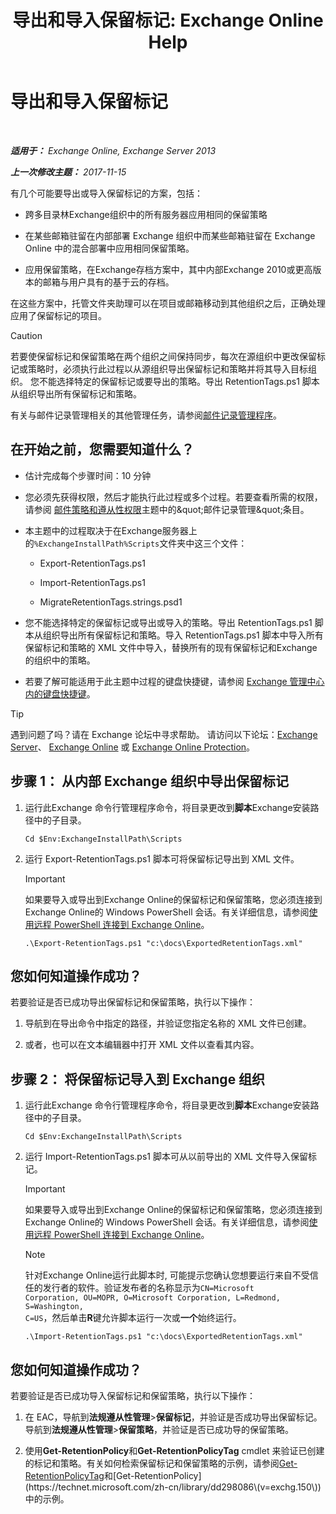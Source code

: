 ﻿---
title: '导出和导入保留标记: Exchange Online Help'
TOCTitle: 导出和导入保留标记
ms:assetid: 18405ea2-7ccc-475e-bd84-8b040e17bf44
ms:mtpsurl: https://technet.microsoft.com/zh-cn/library/JJ907307(v=EXCHG.150)
ms:contentKeyID: 51408199
ms.date: 05/23/2018
mtps_version: v=EXCHG.150
ms.translationtype: MT
---

# 导出和导入保留标记

 

_**适用于：** Exchange Online, Exchange Server 2013_

_**上一次修改主题：** 2017-11-15_

有几个可能要导出或导入保留标记的方案，包括：

  - 跨多目录林Exchange组织中的所有服务器应用相同的保留策略

  - 在某些邮箱驻留在内部部署 Exchange 组织中而某些邮箱驻留在 Exchange Online 中的混合部署中应用相同保留策略。

  - 应用保留策略，在Exchange存档方案中，其中内部Exchange 2010或更高版本的邮箱与用户具有的基于云的存档。

在这些方案中，托管文件夹助理可以在项目或邮箱移动到其他组织之后，正确处理应用了保留标记的项目。

> [!CAUTION]
> 若要使保留标记和保留策略在两个组织之间保持同步，每次在源组织中更改保留标记或策略时，必须执行此过程以从源组织导出保留标记和策略并将其导入目标组织。
> 您不能选择特定的保留标记或要导出的策略。导出 RetentionTags.ps1 脚本从组织导出所有保留标记和策略。


有关与邮件记录管理相关的其他管理任务，请参阅[邮件记录管理程序](messaging-records-management-procedures-exchange-2013-help.md)。

## 在开始之前，您需要知道什么？

  - 估计完成每个步骤时间：10 分钟

  - 您必须先获得权限，然后才能执行此过程或多个过程。若要查看所需的权限，请参阅 [邮件策略和遵从性权限](messaging-policy-and-compliance-permissions-exchange-2013-help.md)主题中的\&quot;邮件记录管理\&quot;条目。

  - 本主题中的过程取决于在Exchange服务器上的`%ExchangeInstallPath%Scripts`文件夹中这三个文件：
    
      - Export-RetentionTags.ps1
    
      - Import-RetentionTags.ps1
    
      - MigrateRetentionTags.strings.psd1

  - 您不能选择特定的保留标记或导出或导入的策略。导出 RetentionTags.ps1 脚本从组织导出所有保留标记和策略。导入 RetentionTags.ps1 脚本中导入所有保留标记和策略的 XML 文件中导入，替换所有的现有保留标记和Exchange的组织中的策略。

  - 若要了解可能适用于此主题中过程的键盘快捷键，请参阅 [Exchange 管理中心内的键盘快捷键](keyboard-shortcuts-in-the-exchange-admin-center-exchange-online-protection-help.md)。

> [!tip]
> 遇到问题了吗？请在 Exchange 论坛中寻求帮助。 请访问以下论坛：<a href="https://go.microsoft.com/fwlink/p/?linkid=60612">Exchange Server</a>、 <a href="https://go.microsoft.com/fwlink/p/?linkid=267542">Exchange Online</a> 或 <a href="https://go.microsoft.com/fwlink/p/?linkid=285351">Exchange Online Protection</a>。


## 步骤 1： 从内部 Exchange 组织中导出保留标记

1.  运行此Exchange 命令行管理程序命令，将目录更改到**脚本**Exchange安装路径中的子目录。
    
        Cd $Env:ExchangeInstallPath\Scripts

2.  运行 Export-RetentionTags.ps1 脚本可将保留标记导出到 XML 文件。
    
    > [!important]
    > 如果要导入或导出到Exchange Online的保留标记和保留策略，您必须连接到Exchange Online的 Windows PowerShell 会话。有关详细信息，请参阅<a href="https://technet.microsoft.com/zh-cn/library/jj984289(v=exchg.150)">使用远程 PowerShell 连接到 Exchange Online</a>。
    
        .\Export-RetentionTags.ps1 "c:\docs\ExportedRetentionTags.xml"

## 您如何知道操作成功？

若要验证是否已成功导出保留标记和保留策略，执行以下操作：

1.  导航到在导出命令中指定的路径，并验证您指定名称的 XML 文件已创建。

2.  或者，也可以在文本编辑器中打开 XML 文件以查看其内容。

## 步骤 2： 将保留标记导入到 Exchange 组织

1.  运行此Exchange 命令行管理程序命令，将目录更改到**脚本**Exchange安装路径中的子目录。
    
        Cd $Env:ExchangeInstallPath\Scripts

2.  运行 Import-RetentionTags.ps1 脚本可从以前导出的 XML 文件导入保留标记。
    
    > [!important]
    > 如果要导入或导出到Exchange Online的保留标记和保留策略，您必须连接到Exchange Online的 Windows PowerShell 会话。有关详细信息，请参阅<a href="https://technet.microsoft.com/zh-cn/library/jj984289(v=exchg.150)">使用远程 PowerShell 连接到 Exchange Online</a>。
    
    > [!NOTE]
    > 针对Exchange Online运行此脚本时, 可能提示您确认您想要运行来自不受信任的发行者的软件。验证发布者的名称显示为<code>CN=Microsoft Corporation, OU=MOPR, O=Microsoft Corporation, L=Redmond, S=Washington, C=US</code>，然后单击<strong>R</strong>键允许脚本运行一次或<strong>一个</strong>始终运行。
    
        .\Import-RetentionTags.ps1 "c:\docs\ExportedRetentionTags.xml"

## 您如何知道操作成功？

若要验证是否已成功导入保留标记和保留策略，执行以下操作：

1.  在 EAC，导航到**法规遵从性管理**\>**保留标记**，并验证是否成功导出保留标记。导航到**法规遵从性管理**\>**保留策略**，并验证是否已成功导的保留策略。

2.  使用**Get-RetentionPolicy**和**Get-RetentionPolicyTag** cmdlet 来验证已创建的标记和策略。有关如何检索保留标记和保留策略的示例，请参阅[Get-RetentionPolicyTag](https://technet.microsoft.com/zh-cn/library/dd298009\(v=exchg.150\))和[Get-RetentionPolicy](https://technet.microsoft.com/zh-cn/library/dd298086\(v=exchg.150\))中的示例。

